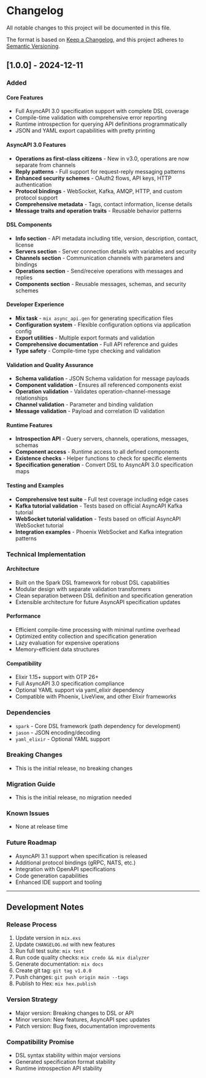 # Changelog

All notable changes to this project will be documented in this file.

The format is based on [Keep a Changelog](https://keepachangelog.com/en/1.0.0/),
and this project adheres to [Semantic Versioning](https://semver.org/spec/v2.0.0.html).

## [1.0.0] - 2024-12-11

### Added

#### Core Features
- Full AsyncAPI 3.0 specification support with complete DSL coverage
- Compile-time validation with comprehensive error reporting
- Runtime introspection for querying API definitions programmatically
- JSON and YAML export capabilities with pretty printing

#### AsyncAPI 3.0 Features
- **Operations as first-class citizens** - New in v3.0, operations are now separate from channels
- **Reply patterns** - Full support for request-reply messaging patterns
- **Enhanced security schemes** - OAuth2 flows, API keys, HTTP authentication
- **Protocol bindings** - WebSocket, Kafka, AMQP, HTTP, and custom protocol support
- **Comprehensive metadata** - Tags, contact information, license details
- **Message traits and operation traits** - Reusable behavior patterns

#### DSL Components
- **Info section** - API metadata including title, version, description, contact, license
- **Servers section** - Server connection details with variables and security
- **Channels section** - Communication channels with parameters and bindings  
- **Operations section** - Send/receive operations with messages and replies
- **Components section** - Reusable messages, schemas, and security schemes

#### Developer Experience
- **Mix task** - `mix async_api.gen` for generating specification files
- **Configuration system** - Flexible configuration options via application config
- **Export utilities** - Multiple export formats and validation
- **Comprehensive documentation** - Full API reference and guides
- **Type safety** - Compile-time type checking and validation

#### Validation and Quality Assurance
- **Schema validation** - JSON Schema validation for message payloads
- **Component validation** - Ensures all referenced components exist
- **Operation validation** - Validates operation-channel-message relationships
- **Channel validation** - Parameter and binding validation
- **Message validation** - Payload and correlation ID validation

#### Runtime Features
- **Introspection API** - Query servers, channels, operations, messages, schemas
- **Component access** - Runtime access to all defined components
- **Existence checks** - Helper functions to check for specific elements
- **Specification generation** - Convert DSL to AsyncAPI 3.0 specification maps

#### Testing and Examples
- **Comprehensive test suite** - Full test coverage including edge cases
- **Kafka tutorial validation** - Tests based on official AsyncAPI Kafka tutorial
- **WebSocket tutorial validation** - Tests based on official AsyncAPI WebSocket tutorial
- **Integration examples** - Phoenix WebSocket and Kafka integration patterns

### Technical Implementation

#### Architecture
- Built on the Spark DSL framework for robust DSL capabilities
- Modular design with separate validation transformers
- Clean separation between DSL definition and specification generation
- Extensible architecture for future AsyncAPI specification updates

#### Performance
- Efficient compile-time processing with minimal runtime overhead
- Optimized entity collection and specification generation
- Lazy evaluation for expensive operations
- Memory-efficient data structures

#### Compatibility
- Elixir 1.15+ support with OTP 26+
- Full AsyncAPI 3.0 specification compliance
- Optional YAML support via yaml_elixir dependency
- Compatible with Phoenix, LiveView, and other Elixir frameworks

### Dependencies
- `spark` - Core DSL framework (path dependency for development)
- `jason` - JSON encoding/decoding
- `yaml_elixir` - Optional YAML support

### Breaking Changes
- This is the initial release, no breaking changes

### Migration Guide
- This is the initial release, no migration needed

### Known Issues
- None at release time

### Future Roadmap
- AsyncAPI 3.1 support when specification is released
- Additional protocol bindings (gRPC, NATS, etc.)
- Integration with OpenAPI specifications
- Code generation capabilities
- Enhanced IDE support and tooling

---

## Development Notes

### Release Process
1. Update version in `mix.exs`
2. Update `CHANGELOG.md` with new features
3. Run full test suite: `mix test`
4. Run code quality checks: `mix credo && mix dialyzer`
5. Generate documentation: `mix docs`
6. Create git tag: `git tag v1.0.0`
7. Push changes: `git push origin main --tags`
8. Publish to Hex: `mix hex.publish`

### Version Strategy
- Major version: Breaking changes to DSL or API
- Minor version: New features, AsyncAPI spec updates
- Patch version: Bug fixes, documentation improvements

### Compatibility Promise
- DSL syntax stability within major versions
- Generated specification format stability
- Runtime introspection API stability